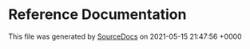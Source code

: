 # Reference Documentation

This file was generated by [SourceDocs](https://github.com/eneko/SourceDocs) on 2021-05-15 21:47:56 +0000